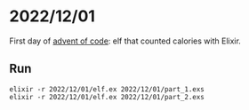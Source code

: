 # 2022/12/01

First day of [advent of code](https://adventofcode.com/): elf that counted calories with Elixir.

## Run

```
elixir -r 2022/12/01/elf.ex 2022/12/01/part_1.exs
elixir -r 2022/12/01/elf.ex 2022/12/01/part_2.exs
```
